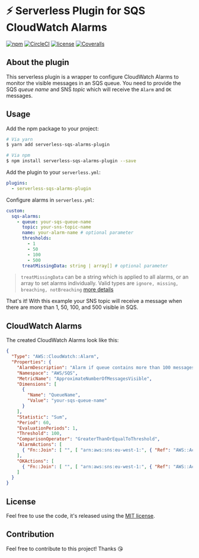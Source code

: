 # ⚡️ Serverless Plugin for SQS CloudWatch Alarms

[![npm](https://img.shields.io/npm/v/serverless-sqs-alarms-plugin.svg)](https://www.npmjs.com/package/serverless-sqs-alarms-plugin)
[![CircleCI](https://img.shields.io/circleci/project/github/sbstjn/serverless-sqs-alarms-plugin.svg)](https://circleci.com/gh/sbstjn/serverless-sqs-alarms-plugin)
[![license](https://img.shields.io/github/license/sbstjn/serverless-sqs-alarms-plugin.svg)](https://github.com/sbstjn/serverless-sqs-alarms-plugin/blob/master/LICENSE.md)
[![Coveralls](https://img.shields.io/coveralls/sbstjn/serverless-sqs-alarms-plugin.svg)](https://coveralls.io/github/sbstjn/serverless-sqs-alarms-plugin)

## About the plugin

This serverless plugin is a wrapper to configure CloudWatch Alarms to monitor the visible messages in an SQS queue. You need to provide the SQS *queue name* and SNS *topic* which will receive the `Alarm` and `OK` messages.

## Usage

Add the npm package to your project:

```bash
# Via yarn
$ yarn add serverless-sqs-alarms-plugin

# Via npm
$ npm install serverless-sqs-alarms-plugin --save
```

Add the plugin to your `serverless.yml`:

```yaml
plugins:
  - serverless-sqs-alarms-plugin
```

Configure alarms in `serverless.yml`:

```yaml
custom:
  sqs-alarms:
    - queue: your-sqs-queue-name
      topic: your-sns-topic-name
      name: your-alarm-name # optional parameter
      thresholds:
        - 1
        - 50
        - 100
        - 500
      treatMissingData: string | array[] # optional parameter
```

> `treatMissingData` can be a string which is applied to all alarms, or an array to set alarms individually. Valid types are `ignore, missing, breaching, notBreaching` [more details](http://docs.aws.amazon.com/AmazonCloudWatch/latest/monitoring/AlarmThatSendsEmail.html#alarms-and-missing-data)

That's it! With this example your SNS topic will receive a message when there are more than 1, 50, 100, and 500 visible in SQS.

## CloudWatch Alarms

The created CloudWatch Alarms look like this:

```json
{
  "Type": "AWS::CloudWatch::Alarm",
  "Properties": {
    "AlarmDescription": "Alarm if queue contains more than 100 messages",
    "Namespace": "AWS/SQS",
    "MetricName": "ApproximateNumberOfMessagesVisible",
    "Dimensions": [
      {
        "Name": "QueueName",
        "Value": "your-sqs-queue-name"
      }
    ],
    "Statistic": "Sum",
    "Period": 60,
    "EvaluationPeriods": 1,
    "Threshold": 100,
    "ComparisonOperator": "GreaterThanOrEqualToThreshold",
    "AlarmActions": [
      { "Fn::Join": [ "", [ "arn:aws:sns:eu-west-1:", { "Ref": "AWS::AccountId" }, ":your-sns-topic-name" ] ] }
    ],
    "OKActions": [
      { "Fn::Join": [ "", [ "arn:aws:sns:eu-west-1:", { "Ref": "AWS::AccountId" }, ":your-sns-topic-name" ] ] }
    ]
  }
}
```

## License

Feel free to use the code, it's released using the [MIT license](https://github.com/sbstjn/serverless-sqs-alarms-plugin/blob/master/LICENSE.md).

## Contribution

Feel free to contribute to this project! Thanks 😘
